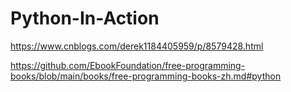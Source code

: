 # Python-In-Action

https://www.cnblogs.com/derek1184405959/p/8579428.html

https://github.com/EbookFoundation/free-programming-books/blob/main/books/free-programming-books-zh.md#python